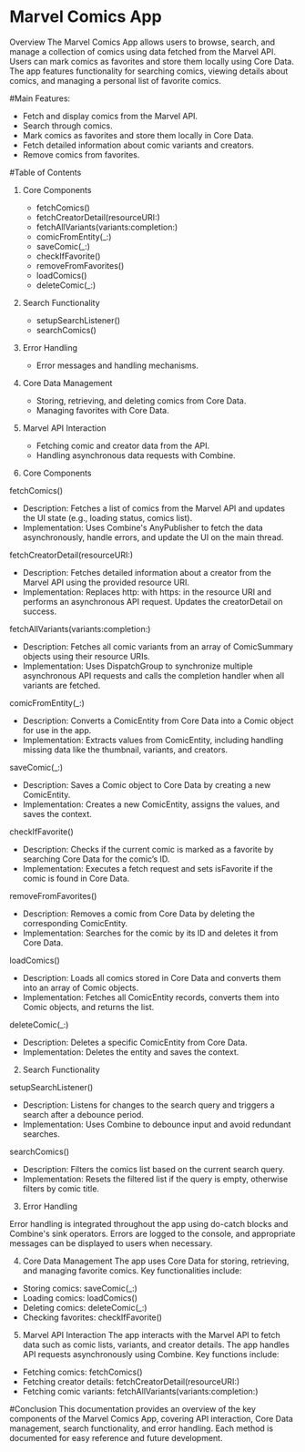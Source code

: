 # Marvel Comics App
Overview
The Marvel Comics App allows users to browse, search, and manage a collection of comics using data fetched from the Marvel API. Users can mark comics as favorites and store them locally using Core Data. The app features functionality for searching comics, viewing details about comics, and managing a personal list of favorite comics.

#Main Features:
* Fetch and display comics from the Marvel API.
* Search through comics.
* Mark comics as favorites and store them locally in Core Data.
* Fetch detailed information about comic variants and creators.
* Remove comics from favorites.

#Table of Contents
1. Core Components
    * fetchComics()
    * fetchCreatorDetail(resourceURI:)
    * fetchAllVariants(variants:completion:)
    * comicFromEntity(_:)
    * saveComic(_:)
    * checkIfFavorite()
    * removeFromFavorites()
    * loadComics()
    * deleteComic(_:)
2. Search Functionality
    * setupSearchListener()
    * searchComics()
3. Error Handling
    * Error messages and handling mechanisms.
4. Core Data Management
    * Storing, retrieving, and deleting comics from Core Data.
    * Managing favorites with Core Data.
5. Marvel API Interaction
    * Fetching comic and creator data from the API.
    * Handling asynchronous data requests with Combine.


1. Core Components

fetchComics()
* Description: Fetches a list of comics from the Marvel API and updates the UI state (e.g., loading status, comics list).
* Implementation: Uses Combine's AnyPublisher to fetch the data asynchronously, handle errors, and update the UI on the main thread.

fetchCreatorDetail(resourceURI:)
* Description: Fetches detailed information about a creator from the Marvel API using the provided resource URI.
* Implementation: Replaces http: with https: in the resource URI and performs an asynchronous API request. Updates the creatorDetail on success.

fetchAllVariants(variants:completion:)
* Description: Fetches all comic variants from an array of ComicSummary objects using their resource URIs.
* Implementation: Uses DispatchGroup to synchronize multiple asynchronous API requests and calls the completion handler when all variants are fetched.

comicFromEntity(_:)
* Description: Converts a ComicEntity from Core Data into a Comic object for use in the app.
* Implementation: Extracts values from ComicEntity, including handling missing data like the thumbnail, variants, and creators.

saveComic(_:)
* Description: Saves a Comic object to Core Data by creating a new ComicEntity.
* Implementation: Creates a new ComicEntity, assigns the values, and saves the context.

checkIfFavorite()
* Description: Checks if the current comic is marked as a favorite by searching Core Data for the comic’s ID.
* Implementation: Executes a fetch request and sets isFavorite if the comic is found in Core Data.

removeFromFavorites()
* Description: Removes a comic from Core Data by deleting the corresponding ComicEntity.
* Implementation: Searches for the comic by its ID and deletes it from Core Data.

loadComics()
* Description: Loads all comics stored in Core Data and converts them into an array of Comic objects.
* Implementation: Fetches all ComicEntity records, converts them into Comic objects, and returns the list.

deleteComic(_:)
* Description: Deletes a specific ComicEntity from Core Data.
* Implementation: Deletes the entity and saves the context.

2. Search Functionality

setupSearchListener()
* Description: Listens for changes to the search query and triggers a search after a debounce period.
* Implementation: Uses Combine to debounce input and avoid redundant searches.

searchComics()
* Description: Filters the comics list based on the current search query.
* Implementation: Resets the filtered list if the query is empty, otherwise filters by comic title.

3. Error Handling

Error handling is integrated throughout the app using do-catch blocks and Combine's sink operators. Errors are logged to the console, and appropriate messages can be displayed to users when necessary.

4. Core Data Management
The app uses Core Data for storing, retrieving, and managing favorite comics. Key functionalities include:
* Storing comics: saveComic(_:)
* Loading comics: loadComics()
* Deleting comics: deleteComic(_:)
* Checking favorites: checkIfFavorite()

5. Marvel API Interaction
The app interacts with the Marvel API to fetch data such as comic lists, variants, and creator details. The app handles API requests asynchronously using Combine. Key functions include:
* Fetching comics: fetchComics()
* Fetching creator details: fetchCreatorDetail(resourceURI:)
* Fetching comic variants: fetchAllVariants(variants:completion:)


#Conclusion
This documentation provides an overview of the key components of the Marvel Comics App, covering API interaction, Core Data management, search functionality, and error handling. Each method is documented for easy reference and future development.

